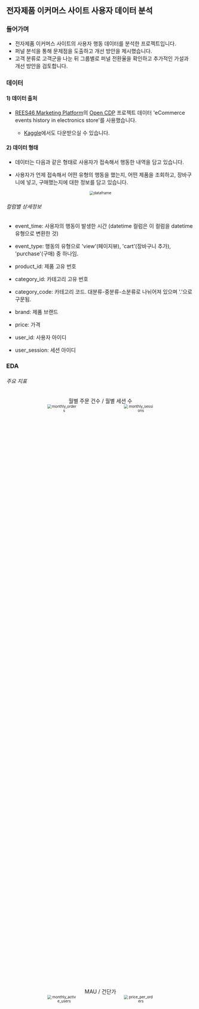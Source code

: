 ## 전자제품 이커머스 사이트 사용자 데이터 분석



### 들어가며

- 전자제품 이커머스 사이트의 사용자 행동 데이터를 분석한 프로젝트입니다.
- 퍼널 분석을 통해 문제점을 도출하고 개선 방안을 제시했습니다.
- 고객 분류로 고객군을 나눈 뒤 그룹별로 퍼널 전환율을 확인하고 추가적인 가설과 개선 방안을 검토합니다.



### 데이터

#### 1) 데이터 출처

 - [REES46 Marketing Platform](https://rees46.com/)의 [Open CDP](https://rees46.com/en/open-cdp) 프로젝트 데이터 'eCommerce events history in electronics store'를 사용했습니다.

	- [Kaggle](https://www.kaggle.com/mkechinov/ecommerce-events-history-in-electronics-store)에서도 다운받으실 수 있습니다.



#### 2) 데이터 형태

* 데이터는 다음과 같은 형태로 사용자가 접속해서 행동한 내역을 담고 있습니다.

* 사용자가 언제 접속해서 어떤 유형의 행동을 했는지, 어떤 제품을 조회하고, 장바구니에 넣고, 구매했는지에 대한 정보를 담고 있습니다.

   

<p align="center"><img src="/plots/dataframe_view.png" alt="dataframe" style="zoom:70%;" /></p>

###### 컬럼별 상세정보

* event_time: 사용자의 행동이 발생한 시간 (datetime 컬럼은 이 컬럼을 datetime 유형으로 변환한 것)

* event_type: 행동의 유형으로 'view'(페이지뷰), 'cart'(장바구니 추가), 'purchase'(구매) 중 하나임.

* product_id: 제품 고유 번호

* category_id: 카테고리 고유 번호

* category_code: 카테고리 코드. 대분류-중분류-소분류로 나뉘어져 있으며 '.'으로 구문됨.

* brand: 제품 브랜드

* price: 가격

* user_id: 사용자 아이디

* user_session: 세션 아이디

  

### EDA



###### 주요 지표

<div align="center">
  <div  align="center">
    월별 주문 건수 / 월별 세션 수
	</div>
 <img src="/plots/monthly_orders.png" alt="monthly_orders" style="zoom:70%;" width="40%"/> 
<img src="/plots/monthly_sessions.png" alt="monthly_sessions" style="zoom:70%;" width="40%"/>
</div>



<div align="center">
  <div  align="center">
    MAU / 건단가
	</div>
  <img src="/plots/monthly_active_users.png" alt="monthly_active_users" style="zoom:70%;" width="40%" /> 
  <img src="/plots/price_per_orders.png" alt="price_per_orders" style="zoom:70%;" width="40%" /> 
</div>

<div align="center">
  <div  align="center">
    반송률 / 객단가
	</div>
  <img src="/plots/bounce_rate.png" alt="bounce_rate" style="zoom:70%;" width="40%"/>
  <img src="/plots/price_per_user.png" alt="price_per_user" style="zoom:70%;" width="40%"/>
</div>




* 월별 세션 수는 2020년 10월 이후 증가하고 있지 않지만 MAU와 주문 건수는 장기적으로 증가하는 추세입니다.
* 건단가와 객단가가 모두 증가하고 있어 신규 고객 유치 시 매출이 증가할 것으로 예상됩니다.
* 첫 페이지에서 유저가 이탈하는 반송율 역시 증가하고 있어 랜딩 페이지 개선이 필요할 것으로 보입니다. 



###### 코호트 분석

<p align="center">
  <img src="/plots/cohort_analysis.png" alt="node.csv" style="zoom:70%;"  />
</p>

* M-1 리텐션이 최대 6%이며, 코호트간 비교했을 때 시간이 지나면서 점차 하락하는 추세입니다.
* 동일 코호트에서도 시간이 지날수록 리텐션 수치가 떨어지고 있어 **서비스의 흡입력이 높지 않은 것**으로 판단됩니다.





### 퍼널 분석

- 고객의 구매 여정을 분석하기 위해 퍼널 분석을 진행했습니다.

- 페이지뷰(view) -> 장바구니(cart) -> 구매(purchase) 순서의 퍼널별로 전환율이 얼마나 되는지 살펴봅니다.

  

<p align="center"><img src="/plots/conversion-funnel.png" alt="conversion-funnel" style="zoom:70%;" /></p>

###### 분석결과

- view -> cart 전환율: 8.45%
- cart -> purshase 전환율: 58.99%
- 장바구니에 상품을 담은 경우 구매로 이어지는 경우가 절반 이상입니다.
- 반면 페이지 조회 후 장바구니 이용으로 이어질 확률이 낮아 고객들이 원하는 상품이 없는 것은 아닌지 의심됩니다.



### 고객 분류

- 고객군별로 전환율의 양상이 다르게 나타나는지 확인하기 위해 먼저 고객 segmentation을 진행했습니다.
- 기본적을 RFM 프레임워크를 사용해 고객을 분류했습니다. 
  * Recency: 최근 3개월 간 구매 이력이 있는지
  * Frequency: 주문 건수는 얼마나 되는지
  * Monetary: 주문 금액은 얼마나 되는지
- 브랜드 제품을 얼마나 선호하느냐에 따라 고객의 특성이 다르게 나타날 것으로 보고, 브랜드 제품 구매 비율 변수를 추가했습니다.



#### 방법론: K-Means

<p align="center"><img src="/plots/inertia.png" alt="inertia" style="zoom:70%;" /></p>

* 적정 클러스터 수를 구하기 위해 클러스터 수에 따라 inertia를 계산합니다.
* 그래프의 기울기가 크게 꺾이는 지점이 4 => 적정 클러스터의 수를 4로 놓고 클러스터링 진행했습니다.



#### 고객 분류 결과

* K-means 방법으로 고객군을 분류한 결과 고객군별 특성을 다음과 같이 시각화하고 정리할 수 있었습니다.

  

<p float="left" align="center">
  <img src="/plots/cluster_recency.png" alt="cluster_recency" style="zoom:70%;" width="45%" /> 
  <img src="/plots/cluster_orders.png" alt="cluster_orders" style="zoom:70%;" width="45%"  /> 
  <img src="/plots/cluster_price.png" alt="cluster_price" style="zoom:70%;" width="45%"  />
   <img src="/plots/cluster_brand_pref.png" alt="cluster_brand_pref" style="zoom:70%;" width="45%"  />
</p>
 

##### 고객군별 특성 정리

- 0번 그룹
  - 최근 구매한 비율이 낮으며 평균 구매 건수가 1.5회 정도로 낮습니다.
  - 구매액도 적은 편으로 저렴한 제품을 1~2회 구매했고 구매 빈도가 적은 그룹입니다.
  - 브랜드 제품을 구매한 비율도 낮습니다.
  - 전반적으로 충성도가 낮은 그룹으로 볼 수 있으며, 전체 회원의 약 13%를 차지합니다.
- 1번 그룹
  - 구매 빈도가 4.3회로 비교적 높고 구매 건단가도 335불 정도로 높은 편입니다.
  - 브랜드를 구매한 비율이 90% 이상이며 최근 구매한 비율 역시 77.9%에 달합니다.
  - 비교적 꾸준히 제품을 구매할 의사가 있는 그룹으로 보입니다. 전체 회원의 2%를 차지합니다.
- 2번 그룹
  - 구매 빈도와 구매액이 모두 높고, 브랜드 제품 구매 비율이 95%에 달합니다.
  - 최근 구매한 비율도 80%인 VIP 그룹으로 충성도가 매우 높습니다.
  - 전체 회원의 0.48%에 해당합니다.
- 3번 그룹
  - 구매 빈도와 구매액 모두 비교적 낮은 편이나 0번 그룹보다는 양호합니다.
  - 최근 구매 비율과 브랜드 제품 구매 비율은 양호한 편입니다.
  - 전체 회원의 5.3%를 차지합니다.
- 4번 그룹
  - 구매 경험이 전혀 없는 그룹입니다.
  - 전체 회원의 78%에 달해 이들의 구매를 유도하는 것이 시급해 보입니다.






### 고객군별 퍼널 분석



<p align="center"><img src="/plots/conversion-funnel-by-customer-segmentation.png" alt="conversion-funnel" style="zoom:70%;" /></p>

##### 분석 결과

- 구매를 전혀 하지 않은 4번 그룹을 제외하면 view -> cart 단계의 전환율이 양호한 편입니다. 모두 50% 이상의 전환율을 보여주고 있습니다.
- 즉 view -> cart 단계 전환율을 제고하기 위해서는 4번 그룹의 활동을 활성화할 필요가 있습니다.
- 이들이 원하는 제품이 없어서 구매를 하지 않는 것인지, 아니면 그저 제품 정보를 찾기 위해 접속하는 것인지 확인해야 할 것으로 보입니다.
- 또한 4번 그룹은 cart -> purchase 단계의 전환율이 0입니다. 이들이 결제 과정을 진행하는 도중에 이탈하는 것인지, 아니면 결제 단계를 아예 진행하지 않은 것인지, 원인은 무엇인지 등을 확인할 필요가 있습니다.
- 4번 그룹을 제외한 모든 그룹에서 cart -> purchase 단계의 전환율은 100%입니다. 즉, 장바구니에 담은 이후에는 대부분 결제로 연결됩니다. 따라서 결제 과정에서 특별한 불편함은 없는 것으로 예상됩니다.
- 0번 그룹의 경우 view -> cart 비율보다 view -> purchase 단계의 비율이 더 높습니다. 장바구니에 담지 않고 바로 구매를 하는 고객들이 존재한다는 의미입니다. 0번 그룹은 구매액이 작아 비교적 손쉽게 구매를 진행하는 것으로 해석됩니다.
- 충성도가 낮은 것으로 분석된 0번 그룹의 전환율이 1,2,3번 그룹보다 높습니다. 0번 그룹은 구매 빈도 대비 구매 의사는 비교적 확실해 보이므로 업셀링이나 크로스셀링을 유도하면 좋을 것으로 예상됩니다.
